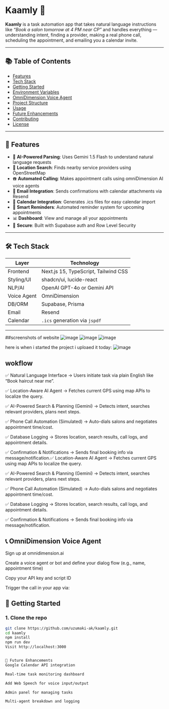 # Kaamly 🚀

**Kaamly** is a task automation app that takes natural language instructions like _“Book a salon tomorrow at 4 PM near CP”_ and handles everything — understanding intent, finding a provider, making a real phone call, scheduling the appointment, and emailing you a calendar invite.

---

## 📚 Table of Contents

- [Features](#features)
- [Tech Stack](#tech-stack)
- [Getting Started](#getting-started)
- [Environment Variables](#environment-variables)
- [OmniDimension Voice Agent](#omnidimension-voice-agent)
- [Project Structure](#project-structure)
- [Usage](#usage)
- [Future Enhancements](#future-enhancements)
- [Contributing](#contributing)
- [License](#license)

---

## 🎯 Features



- 🧠 **AI-Powered Parsing**: Uses Gemini 1.5 Flash to understand natural language requests
- 📍 **Location Search**: Finds nearby service providers using OpenStreetMap
- ☎️ **Automated Calling**: Makes appointment calls using omniDimension AI voice agents
- 📧 **Email Integration**: Sends confirmations with calendar attachments via Resend
- 📅 **Calendar Integration**: Generates .ics files for easy calendar import
- 🔔 **Smart Reminders**: Automated reminder system for upcoming appointments
- 📊 **Dashboard**: View and manage all your appointments
- 🔐 **Secure**: Built with Supabase auth and Row Level Security

---

## 🛠 Tech Stack

| Layer         | Technology                         |
|--------------|-------------------------------------|
| Frontend     | Next.js 15, TypeScript, Tailwind CSS|
| Styling/UI   | shadcn/ui, lucide-react             |
| NLP/AI       | OpenAI GPT-4o or Gemini API         |
| Voice Agent  | OmniDimension                       |
| DB/ORM       | Supabase, Prisma                    |
| Email        | Resend                              |
| Calendar     | `.ics` generation via `jspdf`       |

---

##screenshots of website
![image](https://github.com/user-attachments/assets/74265b9a-006d-42d5-a6f1-954b11e0ee46)
![image](https://github.com/user-attachments/assets/d7ce4c4b-e699-4d19-a68d-7e1e5f32fbfa)
![image](https://github.com/user-attachments/assets/7ce92ec7-5b83-4e34-a6d4-d704d249b9f6)




here is when i started the project i uploaed it today:
![image](https://github.com/user-attachments/assets/38b1fee2-89ff-4821-a58d-4ff9ae6c1ac5)



## wokflow

✅ Natural Language Interface
→ Users initiate task via plain English like “Book haircut near me”.

✅ Location-Aware AI Agent
→ Fetches current GPS using map APIs to localize the query.

✅ AI-Powered Search & Planning (Gemini)
→ Detects intent, searches relevant providers, plans next steps.

✅ Phone Call Automation (Simulated)
→ Auto-dials salons and negotiates appointment time/cost.

✅ Database Logging
→ Stores location, search results, call logs, and appointment details.

✅ Confirmation & Notifications
→ Sends final booking info via message/notification.✅ Location-Aware AI Agent
→ Fetches current GPS using map APIs to localize the query.

✅ AI-Powered Search & Planning (Gemini)
→ Detects intent, searches relevant providers, plans next steps.

✅ Phone Call Automation (Simulated)
→ Auto-dials salons and negotiates appointment time/cost.

✅ Database Logging
→ Stores location, search results, call logs, and appointment details.

✅ Confirmation & Notifications
→ Sends final booking info via message/notification.



## 📞 OmniDimension Voice Agent
Sign up at omnidimension.ai

Create a voice agent or bot and define your dialog flow (e.g., name, appointment time)

Copy your API key and script ID

Trigger the call in your app via:

## 🚀 Getting Started

### 1. Clone the repo

```bash
git clone https://github.com/uzumaki-ak/kaamly.git
cd kaamly
npm install
npm run dev
Visit http://localhost:3000


🔮 Future Enhancements
Google Calendar API integration

Real-time task monitoring dashboard

Add Web Speech for voice input/output

Admin panel for managing tasks

Multi-agent breakdown and logging



